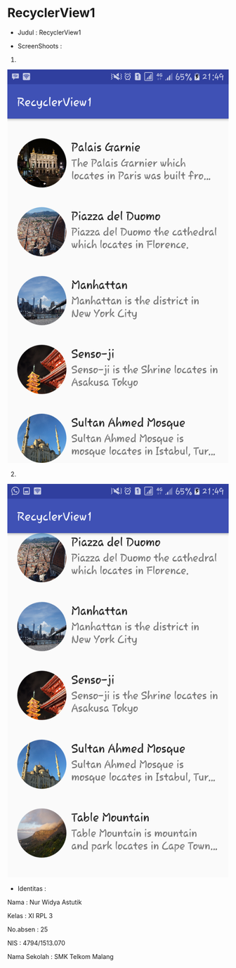 # RecyclerView1

- Judul   : RecyclerView1


- ScreenShoots :


1.


<img src="https://github.com/nurwid28/RecyclerView1/blob/master/25_XI%20RPL%203_Nur%20Widya%20Astutik_RecyclerView1-a.png">


2.


<img src="https://github.com/nurwid28/RecyclerView1/blob/master/25_XI%20RPL%203_Nur%20Widya%20Astutik_RecyclerView1-b.png">


- Identitas :


Nama : Nur Widya Astutik 


Kelas : XI RPL 3 


No.absen : 25 


NIS : 4794/1513.070 


Nama Sekolah : SMK Telkom Malang

